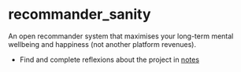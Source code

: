 # recommander_sanity

An open recommander system that maximises your long-term mental wellbeing and happiness (not another platform revenues).

- Find and complete reflexions about the project in [notes](notes/main_notes.md)
